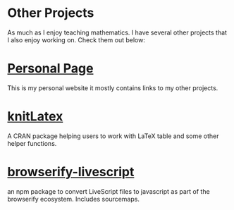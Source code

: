 # Other Projects

As much as I enjoy teaching mathematics. I have several other projects that I
also enjoy working on. Check them out below:

# [Personal Page](https://coachshea.github.io)

This is my personal website it mostly contains links to my other projects.

# [knitLatex](/knitLatex)

A CRAN package helping users to work with LaTeX table and some other helper
functions.

# [browserify-livescript](https://www.npmjs.com/package/browserify-livescript)

an npm package to convert LiveScript files to javascript as part of the
browserify ecosystem. Includes sourcemaps.
